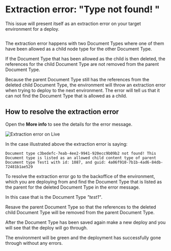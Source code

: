 # Extraction error: "Type not found! "

This issue will present itself as an extraction error on your target environment for a deploy.

<figure><img src="../../../.gitbook/assets/image (56).png" alt=""><figcaption></figcaption></figure>

The extraction error happens with two Document Types where one of them have been allowed as a child node type for the other Document Type.

If the Document Type that has been allowed as the child is then deleted, the references for the child Document Type are not removed from the parent Document Type.

Because the parent Document Type still has the references from the deleted child Document Type, the environment will throw an extraction error when trying to deploy to the next environment. The error will tell us that it can not find the Document Type that is allowed as a child.

## How to resolve the extraction error

Open the **More info** to see the details for the error message.

![Extraction error on Live](../../../troubleshooting/deployments/images/Extraction_Error.png)

In the case illustrated above the extraction error is saying:

```
Document type c3bedefc-7eab-4ee2-9941-920ecc9b09b2 not found! This Document type is listed as an allowed child content type of parent Document type Test1 with id: 1087, and guid: 4a06f910-7b1b-4ad6-84db-72481b1ae529
```

To resolve the extraction error go to the backoffice of the environment, which you are deploying from and find the Document Type that is listed as the parent for the deleted Document Type in the error message.

In this case that is the Document Type _"test1"_.

Resave the parent Document Type so that the references to the deleted child Document Type will be removed from the parent Document Type.

After the Document Type has been saved again make a new deploy and you will see that the deploy will go through.

The environment will be green and the deployment has successfully gone through without any errors.
